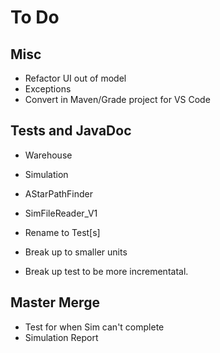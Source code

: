 # To Do

## Misc
- Refactor UI out of model
- Exceptions
- Convert in Maven/Grade project for VS Code

## Tests and JavaDoc
- Warehouse
- Simulation
- AStarPathFinder
- SimFileReader_V1

- Rename to Test[s]
- Break up to smaller units

- Break up test to be more incrementatal.

## Master Merge
- Test for when Sim can't complete
- Simulation Report